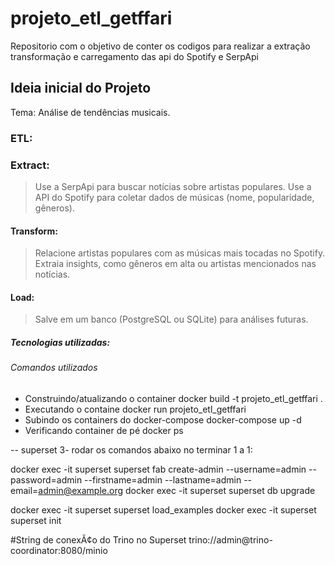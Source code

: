 # projeto_etl_getffari
Repositorio com o objetivo de conter os codigos para realizar a extração transformação e carregamento das api do Spotify e SerpApi 

## Ideia inicial do Projeto
Tema: Análise de tendências musicais.

### ETL:

### Extract:
> Use a SerpApi para buscar notícias sobre artistas populares.
> Use a API do Spotify para coletar dados de músicas (nome, popularidade, gêneros).

#### Transform:
> Relacione artistas populares com as músicas mais tocadas no Spotify.
> Extraia insights, como gêneros em alta ou artistas mencionados nas notícias.

#### Load:
> Salve em um banco (PostgreSQL ou SQLite) para análises futuras.

##### Tecnologias utilizadas:

###### Comandos utilizados
- Construindo/atualizando o container
    docker build -t projeto_etl_getffari . 
- Executando o containe
    docker run projeto_etl_getffari 
- Subindo os containers do docker-compose
    docker-compose up -d 
- Verificando container de pé
    docker ps


-- superset
3- rodar os comandos abaixo no terminar 1 a 1:

docker exec -it superset superset fab create-admin --username=admin --password=admin --firstname=admin --lastname=admin --email=admin@example.org
docker exec -it superset superset db upgrade
<!-- Opcional, só serve para carregar exemplos -->
docker exec -it superset superset load_examples
docker exec -it superset superset init

#String de conexÃ¢o do Trino no Superset
trino://admin@trino-coordinator:8080/minio





